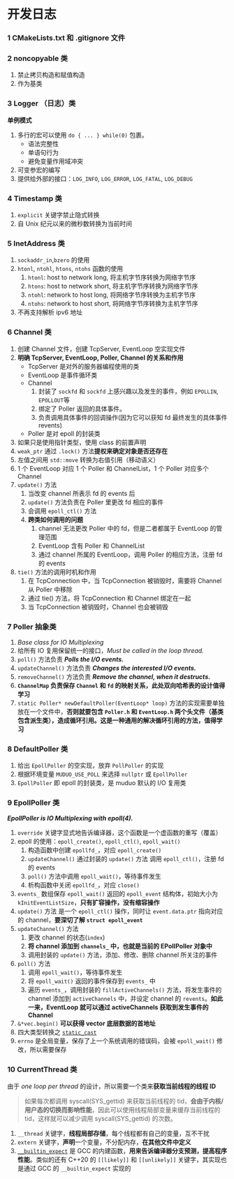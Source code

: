 # 开发日志

### 1 CMakeLists.txt 和 .gitignore 文件

### 2 noncopyable 类

1. 禁止拷贝构造和赋值构造
2. 作为基类

### 3 Logger （日志）类

**单例模式**

1. 多行的宏可以使用 `do { ... } while(0)` 包裹。
    - 语法完整性
    - 单语句行为
    - 避免变量作用域冲突
2. 可变参宏的编写
3. 提供给外部的接口：`LOG_INFO`, `LOG_ERROR`, `LOG_FATAL`, `LOG_DEBUG`

### 4 Timestamp 类

1. `explicit` 关键字禁止隐式转换
2. 自 Unix 纪元以来的微秒数转换为当前时间

### 5 InetAddress 类

1. `sockaddr_in`,`bzero` 的使用
2. `htonl`, `ntohl`, `htons`, `ntohs` 函数的使用
    1. `htonl`: host to network long, 将主机字节序转换为网络字节序
    2. `htons`: host to network short, 将主机字节序转换为网络字节序
    3. `ntohl`: network to host long, 将网络字节序转换为主机字节序
    4. `ntohs`: network to host short, 将网络字节序转换为主机字节序
3. 不再支持解析 ipv6 地址

### 6 Channel 类

1. 创建 Channel 文件，创建 TcpServer, EventLoop 空实现文件
2. **明确 TcpServer, EventLoop, Poller, Channel 的关系和作用**
    - TcpServer 是对外的服务器编程使用的类
    - EventLoop 是事件循环类
    - Channel
        1. 封装了 `sockfd` 和 `sockfd` 上感兴趣以及发生的事件，例如 `EPOLLIN`, `EPOLLOUT`等
        2. 绑定了 Poller 返回的具体事件。
        3. 负责调用具体事件的回调操作(因为它可以获知 fd 最终发生的具体事件 revents)
    - Poller 是对 epoll 的封装类
3. 如果只是使用指针类型，使用 class 的前置声明
4. `weak_ptr` 通过 `.lock()` 方法**提权来确定对象是否还存在**
5. 左值之间用 `std::move` 转换为右值引用（移动语义）
6. 1 个 EventLoop 对应 1 个 Poller 和 ChannelList，1 个 Poller 对应多个 Channel
7. `update()` 方法
    1. 当改变 channel 所表示 fd 的 events 后
    2. `update()` 方法负责在 Poller 里更改 fd 相应的事件
    3. 会调用 `epoll_ctl()` 方法
    4. **跨类如何调用的问题**
        1. channel 无法更改 Poller 中的 fd，但是二者都属于 EventLoop 的管理范围
        2. EventLoop 含有 Poller 和 ChannelList
        3. 通过 channel 所属的 EventLoop，调用 Poller 的相应方法，注册 fd 的 events
8. `tie()` 方法的调用时机和作用
    1. 在 TcpConnection 中，当 TcpConnection 被销毁时，需要将 Channel 从 Poller 中移除
    2. 通过 tie() 方法，将 TcpConnection 和 Channel 绑定在一起
    3. 当 TcpConnection 被销毁时，Channel 也会被销毁

### 7 Poller 抽象类

1. *Base class for IO Multiplexing*
2. 给所有 IO 复用保留统一的接口，*Must be called in the loop thread.*
3. `poll()` 方法负责 ***Polls the I/O events.***
4. `updateChannel()` 方法负责 ***Changes the interested I/O events.***
5. `removeChannel()` 方法负责 ***Remove the channel, when it destructs.***
6. **`ChannelMap` 负责保存 `Channel` 和 `fd` 的映射关系，此处双向哈希表的设计值得学习**
7. `static Poller* newDefaultPoller(EventLoop* loop)` 方法的实现需要单独放在一个文件中，**否则就要包含 `Poller.h` 和 `EventLoop.h` 两个头文件（基类包含派生类），造成循环引用。这是一种通用的解决循环引用的方法，值得学习**

### 8 DefaultPoller 类

1. 给出 `EpollPoller` 的空实现，放弃 `PollPoller` 的实现
2. 根据环境变量 `MUDUO_USE_POLL` 来选择 `nullptr` 或 `EpollPoller`
3. `EpollPoller` 即 epoll 的封装类，是 muduo 默认的 I/O 复用类

### 9 EpollPoller 类

***EpollPoller is IO Multiplexing with epoll(4).***

1. `override` 关键字显式地告诉编译器，这个函数是一个虚函数的重写（覆盖）
2. epoll 的使用：`epoll_create()`, `epoll_ctl()`, `epoll_wait()`
    1. 构造函数中创建 `epollfd_`，对应 `epoll_create()`
    2. `updateChannel()` 通过封装的 `update()` 方法 调用 `epoll_ctl()`，注册 fd 的 events
    3. `poll()` 方法中调用 `epoll_wait()`，等待事件发生
    4. 析构函数中关闭 `epollfd_`，对应 `close()`
3. `events_` 数组保存 `epoll_wait()` 返回的 `epoll_event` 结构体，初始大小为 `kInitEventListSize`，**只有扩容操作，没有缩容操作**
4. `update()` 方法 是一个 `epoll_ctl()` 操作，同时让 `event.data.ptr` 指向对应的 channel，**要深切了解 `struct epoll_event`**
5. `updateChannel()` 方法
    1. 更改 channel 的状态(`index`)
    2. **将 channel 添加到 `channels_` 中，也就是当前的 EPollPoller 对象中**
    2. 调用封装的 `update()` 方法，添加、修改、删除 channel 所关注的事件
6. `poll()` 方法
    1. 调用 `epoll_wait()`，等待事件发生
    2. 将 `epoll_wait()` 返回的事件保存到 `events_` 中
    3. 遍历 `events_`，调用封装的 `fillActiveChannels()` 方法，将发生事件的 channel 添加到 `activeChannels` 中，并设定 channel 的 `revents`。**如此一来，EventLoop 就可以通过 activeChannels 获取到发生事件的 Channel**
7. `&*vec.begin()` **可以获得 vector 底层数据的首地址**
8. 四大类型转换之 [`static_cast`](https://github.com/Corner430/study-notes/blob/main/cpp/cpp中级笔记.md#211-c-四种类型转换)
9. `errno` 是全局变量，保存了上一个系统调用的错误码，会被 `epoll_wait()` 修改，所以需要保存

### 10 CurrentThread 类

由于 *one loop per thread* 的设计，所以需要一个类来**获取当前线程的线程 ID**

> 如果每次都调用 syscall(SYS_gettid) 来获取当前线程的 tid，**会由于内核/用户态的切换而影响性能**，因此可以使用线程局部变量来缓存当前线程的 tid，这样就可以减少调用 syscall(SYS_gettid) 的次数。

1. `__thread` 关键字，**线程局部存储**，每个线程都有自己的变量，互不干扰
2. `extern` 关键字，**声明**一个变量，不分配内存，**在其他文件中定义**
3. [`__builtin_expect`](http://blog.man7.org/2012/10/how-much-do-builtinexpect-likely-and.html) 是 GCC 的内建函数，**用来告诉编译器分支预测，提高程序性能**。类似的还有 C++20 的 `[[likely]]` 和 `[[unlikely]]` 关键字，其实现也是通过 GCC 的 `__builtin_expect` 实现的